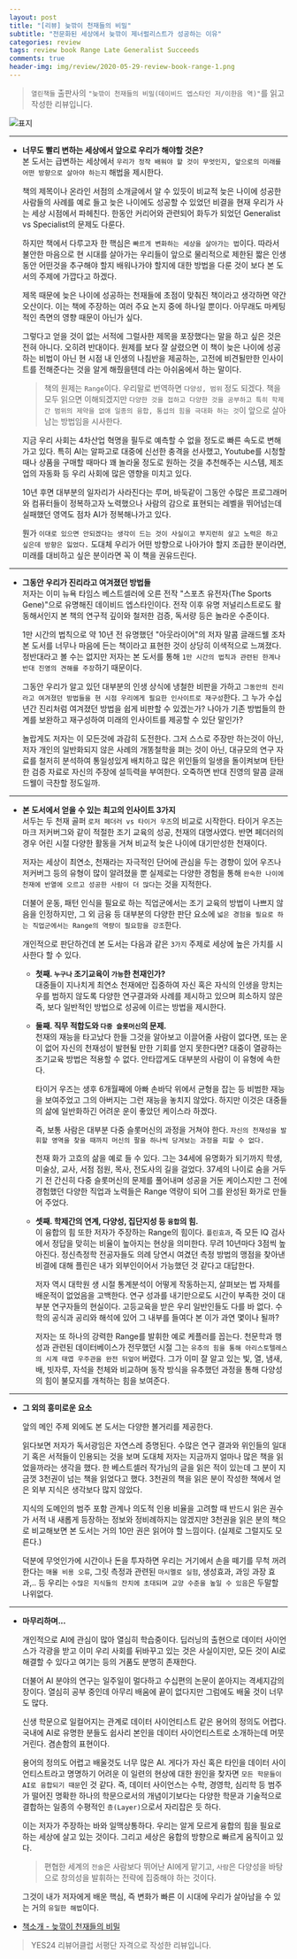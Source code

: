 ```yaml
---  
layout: post  
title: "[리뷰] 늦깎이 천재들의 비밀"  
subtitle: "전문화된 세상에서 늦깎이 제너럴리스트가 성공하는 이유"  
categories: review  
tags: review book Range Late Generalist Succeeds 
comments: true  
header-img: img/review/2020-05-29-review-book-range-1.png
---  
```

  
> `열린책들` 출판사의 `"늦깎이 천재들의 비밀(데이비드 엡스타인 저/이한음 역)"`를 읽고 작성한 리뷰입니다.  

![표지](https://telegeam.github.io/assets/img/review/2020-05-29-review-book-range-1.png)  

---
* __너무도 빨리 변하는 세상에서 앞으로 우리가 해야할 것은?__  
  본 도서는 급변하는 세상에서 `우리가 정작 배워야 할 것이 무엇인지, 앞으로의 미래를 어떤 방향으로 살아야 하는지` 해법을 제시한다. 

  책의 제목이나 온라인 서점의 소개글에서 알 수 있듯이 비교적 늦은 나이에 성공한 사람들의 사례를 예로 들고 늦은 나이에도 성공할 수 있었던 비결을 현재 우리가 사는 세상 시점에서 파헤친다. 한동안 커리어와 관련되어 화두가 되었던 Generalist vs Specialist의 문제도 다룬다.

  하지만 책에서 다루고자 한 핵심은 `빠르게 변화하는 세상을 살아가는 법`이다. 따라서 불안한 마음으로 현 시대를 살아가는 우리들이 앞으로 물리적으로 제한된 짧은 인생동안 어떤것을 추구해야 할지 배워나가야 할지에 대한 방법을 다룬 것이 보다 본 도서의 주제에 가깝다고 하겠다.

  제목 때문에 늦은 나이에 성공하는 천재들에 초점이 맞춰진 책이라고 생각하면 약간 오산이다. 이는 책에 주장하는 여러 주요 논지 중에 하나일 뿐이다. 아무래도 마케팅적인 측면의 영향 때문이 아닌가 싶다. 

  그렇다고 얻을 것이 없는 서적에 그럴사한 제목을 포장했다는 말을 하고 싶은 것은 전혀 아니다. 오히려 반대이다. 원제를 보다 잘 살렸으면 이 책이 늦은 나이에 성공하는 비법이 아닌 현 시점 내 인생의 나침반을 제공하는, 고전에 비견될만한 인사이트를 전해준다는 것을 알게 해줬을텐데 라는 아쉬움에서 하는 말이다.

  > 책의 원제는 `Range`이다. 우리말로 번역하면 `다양성, 범위` 정도 되겠다. 
  책을 모두 읽으면 이해되겠지만 `다양한 것을 접하고 다양한 것을 공부하고 특히 학제 간 범위의 제약을 없애 일종의 융합, 통섭의 힘을 극대화 하는 것`이 앞으로 살아남는 방법임을 시사한다. 

  지금 우리 사회는 4차산업 혁명을 필두로 예측할 수 없을 정도로 빠른 속도로 변해가고 있다. 특히 AI는 알파고로 대중에 신선한 충격을 선사했고, Youtube를 시청할때나 상품을 구매할 때마다 꽤 놀라울 정도로 원하는 것을 추천해주는 시스템, 제조업의 자동화 등 우리 사회에 많은 영향을 미치고 있다.

  10년 후면 대부분의 일자리가 사라진다는 루머, 바둑같이 그동안 수많은 프로그래머와 컴퓨터들이 정복하고자 노력했으나 사람의 감으로 표현되는 레벨을 뛰어넘는데 실패했던 영역도 점차 AI가 정복해나가고 있다.

  뭔가 `이대로 있으면 안되겠다는 생각이 드는 것이 사실이고 부지런히 살고 노력은 하고 싶은데 방향은 잃었다.` 도대체 우리가 어떤 방향으로 나아가야 할지 조급한 분이라면, 미래를 대비하고 싶은 분이라면 꼭 이 책을 권유드린다.

---

* __그동안 우리가 진리라고 여겨졌던 방법들__  
  저자는 이미 뉴욕 타임스 베스트셀러에 오른 전작 "스포츠 유전자(The Sports Gene)"으로 유명해진 데이비드 엡스타인이다. 전작 이후 유명 저널리스트로도 활동해서인지 본 책의 연구적 깊이와 철저한 검증, 독서량 등은 놀라운 수준이다.

  1만 시간의 법칙으로 약 10년 전 유명했던 "아웃라이어"의 저자 말콤 글래드웰 조차 본 도서를 너무나 마음에 든는 책이라고 표현한 것이 상당히 이색적으로 느껴졌다. 정반대라고 볼 수는 없지만 저자는 본 도서를 통해 `1만 시간의 법칙과 관련된 한계나 반대 진영의 견해를 주장`하기 때문이다. 

  그동안 우리가 알고 있던 대부분의 인생 상식에 냉철한 비판을 가하고 `그동안의 진리라고 여겨졌던 방법들을 현 시점 우리에게 필요한 인사이트로 재구성`한다. 그 누가 수십년간 진리처럼 여겨졌던 방법을 쉽게 비판할 수 있겠는가? 나아가 기존 방법들의 한계를 보완하고 재구성하여 미래의 인사이트를 제공할 수 있단 말인가?

  놀랍게도 저자는 이 모든것에 과감히 도전한다. 그저 스스로 주장만 하는것이 아닌, 저자 개인의 일반화되지 않은 사례의 개똥철학을 펴는 것이 아닌, 대규모의 연구 자료를 철저히 분석하여 통일성있게 배치하고 많은 위인들의 일생을 돌이켜보며 탄탄한 검증 자료로 자신의 주장에 설득력을 부여한다. 오죽하면 반대 진영의 말콤 글래드웰이 극찬할 정도일까.

---

* __본 도서에서 얻을 수 있는 최고의 인사이트 3가지__  
  서두는 두 천재 골퍼 `로저 페더러 vs 타이거 우즈`의 비교로 시작한다. 타이거 우즈는 마크 저커버그와 같이 적절한 조기 교육의 성공, 천재의 대명사였다. 반면 페더러의 경우 어린 시절 다양한 활동을 거쳐 비교적 늦은 나이에 대기만성한 천재이다.

  저자는 세상이 최연소, 천재라는 자극적인 단어에 관심을 두는 경향이 있어 우즈나 저커버그 등의 유형이 많이 알려졌을 뿐 실제로는 다양한 경험을 통해 `완숙한 나이에 천재에 반열에 오르고 성공한 사람이 더 많다`는 것을 지적한다. 

  더불어 운동, 패턴 인식을 필요로 하는 직업군에서는 조기 교육의 방법이 나쁘지 않음을 인정하지만, 그 외 금융 등 대부분의 다양한 판단 요소에 `넓은 경험을 필요로 하는 직업군에서는 Range의 역량이 필요함을 강조`한다.

  개인적으로 판단하건데 본 도서는 다음과 같은 `3가지` 주제로 세상에 높은 가치를 시사한다 할 수 있다.

  + __첫째. `누구나` 조기교육이 `가능`한 천재인가?__  
    대중들이 지나치게 최연소 천재에만 집중하여 자신 혹은 자식의 인생을 망치는 우를 범하지 않도록 다양한 연구결과와 사례를 제시하고 있으며 희소하지 않은 즉, 보다 일반적인 방법으로 성공에 이르는 방법을 제시한다.

  + __둘째. 직무 적합도와 `다중 슬롯머신`의 문제.__   
    천재의 재능을 타고났다 한들 그것을 알아보고 이끌어줄 사람이 없다면, 또는 운이 없어 자신의 천재성이 발현될 만한 기회를 얻지 못한다면? 대중이 열광하는 조기교육 방법은 적용할 수 없다. 안타깝게도 대부분의 사람이 이 유형에 속한다. 
    
    타이거 우즈는 생후 6개월째에 아빠 손바닥 위에서 균형을 잡는 등 비범한 재능을 보여주었고 그의 아버지는 그런 재능을 놓치지 않았다. 하지만 이것은 대중들의 삶에 일반화하긴 어려운 운이 좋았던 케이스라 하겠다. 
  
    즉, 보통 사람은 대부분 다중 슬롯머신의 과정을 거쳐야 한다. `자신의 천재성을 발휘할 영역을 찾을 때까지 머신의 팔을 하나씩 당겨보는 과정을 피할 수 없다.` 
    
    천재 화가 고흐의 삶을 예로 들 수 있다. 그는 34세에 유명화가 되기까지 학생, 미술상, 교사, 서점 점원, 목사, 전도사의 길을 걸었다. 37세의 나이로 숨을 거두기 전 간신히 다중 슬롯머신의 문제를 풀어내며 성공을 거둔 케이스지만 그 전에 경험했던 다양한 직업과 노력들은 Range 역량이 되어 그를 완성된 화가로 만들어 주었다.

  + __셋째. 학제간의 연계, 다양성, 집단지성 등 `융합`의 힘.__  
    이 융합의 힘 또한 저자가 주장하는 Range의 힘이다. `플린효과`, 즉 모든 IQ 검사에서 정답을 맞히는 비율이 높아지는 현상을 의미한다. 무려 10년마다 3점씩 높아진다. 정신측정학 전공자들도 의례 당연시 여겼던 측정 방법의 맹점을 찾아낸 비결에 대해 플린은 내가 외부인이어서 가능했던 것 같다고 대답한다.

    저자 역시 대학원 생 시절 통계분석이 어떻게 작동하는지, 살펴보는 법 자체를 배운적이 없었음을 고백한다. 연구 성과를 내기만으로도 시간이 부족한 것이 대부분 연구자들의 현실이다. 고등교육을 받은 우리 일반인들도 다를 바 없다. 수학의 공식과 공리와 해석에 있어 그 내부를 들여다 본 이가 과연 몇이나 될까?

    저자는 또 하나의 강력한 Range를 발휘한 예로 케플러를 꼽는다. 천문학과 행성과 관련된 데이터베이스가 전무했던 시절 그는 `유추의 힘을 통해 아리스토텔레스의 시계 태엽 우주관을 완전 뒤엎어` 버렸다. 그가 이미 잘 알고 있는 빛, 열, 냄새, 배, 빗자루, 자석을 천체와 비교하며 동작 방식을 유추했던 과정을 통해 다양성의 힘이 불모지를 개척하는 힘을 보여준다.

---

* __그 외의 흥미로운 요소__  

  앞의 메인 주제 외에도 본 도서는 다양한 볼거리를 제공한다.

  읽다보면 저자가 독서광임은 자연스레 증명된다. 수많은 연구 결과와 위인들의 일대기 혹은 서적들이 인용되는 것을 보며 도대체 저자는 지금까지 얼마나 많은 책을 읽었을까라는 생각을 했다. 한 베스트셀러 작가님의 글을 읽은 적이 있는데 그 분이 지금껏 3천권이 넘는 책을 읽었다고 했다. 3천권의 책을 읽은 분이 작성한 책에서 얻은 외부 지식은 생각보다 많지 않았다. 

  지식의 도메인의 범주 포함 관계나 의도적 인용 비율을 고려할 때 반드시 읽은 권수가 서적 내 새롭게 등장하는 정보와 정비례하지는 않겠지만 3천권을 읽은 분의 책으로 비교해보면 본 도서는 거의 10만 권은 읽어야 할 느낌이다. (실제로 그럴지도 모른다.)

  덕분에 무엇인가에 시간이나 돈을 투자하면 우리는 거기에서 손을 떼기를 무척 꺼려한다는 `매몰 비용 오류`, 그릿 측정과 관련된 `마시멜로 실험`, 생성효과, 과잉 과장 효과,.. 등 우리는 `수많은 지식들의 잔치에 초대되며 교양 수준을 높일 수 있음`은 두말할 나위없다.

---

* __마무리하며...__  

  개인적으로 AI에 관심이 많아 열심히 학습중이다. 딥러닝의 출현으로 데이터 사이언스가 각광을 받고 이미 우리 사회를 뒤바꾸고 있는 것은 사실이지만, 모든 것이 AI로 해결할 수 있다고 여기는 등의 거품도 분명히 존재한다. 

  더불어 AI 분야의 연구는 일주일이 멀다하고 수십편의 논문이 쏟아지는 격세지감의 장이다. 열심히 공부 중인데 아무리 배움에 끝이 없다지만 그럼에도 배울 것이 너무도 많다. 

  신생 학문으로 일컬어지는 관계로 데이터 사이언티스트 같은 용어의 정의도 어렵다. 국내에 AI로 유명한 분들도 쉽사리 본인을 데이터 사이언티스트로 소개하는데 머뭇거린다. 겸손함의 표현이다.

  용어의 정의도 어렵고 배울것도 너무 많은 AI. 게다가 자신 혹은 타인을 데이터 사이언티스트라고 명명하기 어려운 이 일련의 현상에 대한 원인을 찾자면 `모든 학문들이 AI로 융합되기 때문`인 것 같다. 즉, 데이터 사이언스는 수학, 경영학, 심리학 등 범주가 떨어진 명확한 하나의 학문으로서의 개념이기보다는 다양한 학문과 기술적으로 결합하는 일종의 수평적인 `층(Layer)`으로서 자리잡은 듯 하다.

  이는 저자가 주장하는 바와 일맥상통하다. 우리는 알게 모르게 융합의 힘을 필요로 하는 세상에 살고 있는 것이다. 그리고 세상은 융합의 방향으로 빠르게 움직이고 있다. 

  > 편협한 세계의 `전술`은 사람보다 뛰어난 AI에게 맡기고, `사람`은 다양성을 바탕으로 창의성을 발휘하는 전략에 집중해야 하는 것이다. 

  그것이 내가 저자에게 배운 핵심, 즉 변화가 빠른 이 시대에 우리가 살아남을 수 있는 거의 `유일한 해법`이다.

* [책소개 - 늦깎이 천재들의 비밀](http://www.yes24.com/Product/goods/90175929)


> YES24 리뷰어클럽 서평단 자격으로 작성한 리뷰입니다.


